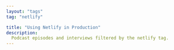 ```yaml
---
layout: "tags"
tag: "netlify"

title: "Using Netlify in Production"
description:
  Podcast episodes and interviews filtered by the netlify tag.
---
```

